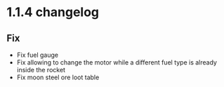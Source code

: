 # 1.1.4 changelog

## Fix
- Fix fuel gauge
- Fix allowing to change the motor while a different fuel type is already inside the rocket
- Fix moon steel ore loot table